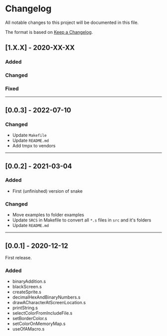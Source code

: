 # Changelog

All notable changes to this project will be documented in this file.

The format is based on [Keep a Changelog](https://keepachangelog.com/en/1.0.0/).

## [1.X.X] - 2020-XX-XX

### Added

### Changed

### Fixed

---

## [0.0.3] - 2022-07-10

### Changed

- Update `Makefile`
- Update `README.md`
- Add tmpx to vendors

---

## [0.0.2] - 2021-03-04

### Added

- First (unfinished) version of snake

### Changed

- Move examples to folder examples
- Update `SRCS` in Makefile to convert all `*.s` files in `src` and it's folders
- Update `README.md`

---

## [0.0.1] - 2020-12-12

First release.

### Added

- binaryAddition.s
- blackScreen.s
- createSprite.s
- decimalHexAndBinaryNumbers.s
- drawACharacterAtScreenLocation.s
- printString.s
- selectColorFromIncludeFile.s
- setBorderColor.s
- setColorOnMemoryMap.s
- useOfAMacro.s
